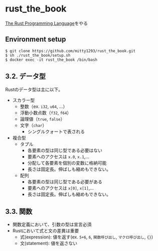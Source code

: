 # rust_the_book
[The Rust Programming Language](https://doc.rust-jp.rs/book-ja/title-page.html)をやる
## Environment setup
```shell
$ git clone https://github.com/mitty1293/rust_the_book.git
$ sh ./rust_the_book/setup.sh
$ docker exec -it rust_the_book /bin/bash
```
## 3.2. データ型
Rustのデータ型は主に以下。
* スカラー型
    * 整数（ex. `i32`, `u64`, ...）
    * 浮動小数点数（`f32`, `f64`）
    * 論理値（`true`, `false`）
    * 文字（`char`）
        * シングルクォートで表される
* 複合型
    * タプル
        * 各要素の型は同じ型である必要はない
        * 要素へのアクセスは `x.0`, `x.1`,...
        * 分配して各要素を個別の変数に格納可能
        * 長さは固定長。伸ばしも縮めもできない。
    * 配列
        * 各要素の型は同じ型である必要がある
        * 要素へのアクセスは `x[0]`, `x[1]`,...
        * 長さは固定長。伸ばしも縮めもできない。
## 3.3. 関数
* 関数定義において、引数の型は宣言必須
* Rustにおいて式と文の差異は重要
    * 式(expression): 値を返す(ex. `5+6`, `6`, `関数呼び出し`, `マクロ呼び出し`, `{}`)
    * 文(statement): 値を返さない